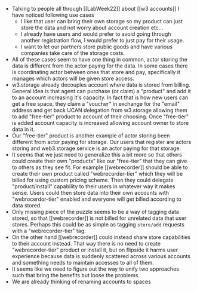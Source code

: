 - Talking to people all through [[LabWeek22]] about [[w3 accounts]] I have noticed following use cases
	- I like that user can bring their own storage so my product can just store the data and not worry about account creation etc...
	- I already have users and would prefer to avoid going through another registration flow, I would prefer to just pay for their usage.
	- I want to let our partners store public goods and have various companies take care of the storage costs.
- All of these cases seem to have one thing in common, actor storing the data is different from the actor paying for the data. In some cases there is coordinating actor between ones that store and pay, specifically it manages which actors will be given store access.
- w3.storage already decouples account where data is stored from billing. General idea is that agent can purchase (or claim) a "product" and add it to an account increasing it's capacity. In fact that is how new users can get a free space, they claim a "voucher" in exchange for the "email" address and get back UCAN delegation from w3.storage allowing them to add "free-tier" product to account of their choosing. Once "free-tier" is added account capacity is increased allowing account owner to store data in it.
- Our "free-tier" product is another example of actor storing been different from actor paying for storage. Our users that register are actors storing and web3.storage service is an actor paying for that storage.
- It seems that we just need to generalize this a bit more so that others could create their own "products" like our "free-tier" that they can give to others as they see fit. For example [[webrecorder]] should be able to create their own product called "webrecorder-tier" which they will be billed for using custom pricing scheme. Then they could delegate "product/install" capability to their users in whatever way it makes sense. Users could then store data into their own accounts with "webrocerdor-tier" enabled and everyone will get billed according to data stored.
- Only missing piece of the puzzle seems to be a way of tagging data stored, so that [[webrecorder]] is not billed for unrelated data that user stores. Perhaps this could be as simple as tagging `store/add` requests with a "webrecorder-tier" tag.
- On the other hand [[webrecorder]] could instead share store capabilities to their account instead. That way there is no need to create "webrecorder-tier" product or install it, but on flipside it harms user experience because data is suddenly scattered across various accounts and something needs to maintain accesses to all of them.
- It seems like we need to figure out the way to unify two approaches such that bring the benefits but loose the problems.
- We are already thinking of renaming accounts to spaces